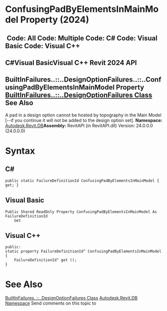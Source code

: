 # ConfusingPadByElementsInMainModel Property (2024)

﻿
 Code: All Code: Multiple Code: C# Code: Visual Basic Code: Visual C++   
---  
C#Visual BasicVisual C++
Revit 2024 API  
---  
BuiltInFailures..::..DesignOptionFailures..::..ConfusingPadByElementsInMainModel Property   
[BuiltInFailures..::..DesignOptionFailures Class](306b7ebc-5d5e-e53f-d5e4-9a5da4162068.md "BuiltInFailures.DesignOptionFailures Class") See Also  
---  
A pad in a design option cannot be hosted by topography in the Main Model [--if you continue it will not be added to the design option set]. 
**Namespace:** [Autodesk.Revit.DB](87546ba7-461b-c646-cbb1-2cb8f5bff8b2.md "Autodesk.Revit.DB Namespace")**Assembly:** RevitAPI (in RevitAPI.dll) Version: 24.0.0.0 (24.0.0.0)
# Syntax
C#  
---  
```text
public static FailureDefinitionId ConfusingPadByElementsInMainModel { get; }
```
  
Visual Basic  
---  
```text
Public Shared ReadOnly Property ConfusingPadByElementsInMainModel As FailureDefinitionId
	Get
```
  
Visual C++  
---  
```text
public:
static property FailureDefinitionId^ ConfusingPadByElementsInMainModel {
	FailureDefinitionId^ get ();
}
```
  
# See Also
[BuiltInFailures..::..DesignOptionFailures Class](306b7ebc-5d5e-e53f-d5e4-9a5da4162068.md "BuiltInFailures.DesignOptionFailures Class")
[Autodesk.Revit.DB Namespace](87546ba7-461b-c646-cbb1-2cb8f5bff8b2.md "Autodesk.Revit.DB Namespace")
Send comments on this topic to 